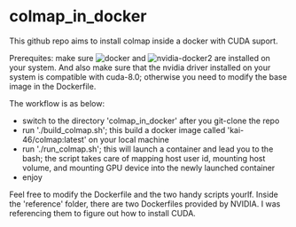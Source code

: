 # colmap_in_docker

This github repo aims to install colmap inside a docker with CUDA suport.

Prerequites: make sure ![docker](https://docs.docker.com/install/linux/docker-ce/ubuntu/) and ![nvidia-docker2](https://github.com/NVIDIA/nvidia-docker) are installed on your system. And also make sure that the nvidia driver installed on your system is compatible with cuda-8.0; otherwise you need to modify the base image in the Dockerfile.

The workflow is as below:
* switch to the directory 'colmap_in_docker' after you git-clone the repo
* run './build_colmap.sh'; this build a docker image called 'kai-46/colmap:latest' on your local machine
* run './run_colmap.sh'; this will launch a container and lead you to the bash; the script takes care of mapping host user id, mounting host volume, and mounting GPU device into the newly launched container
* enjoy

Feel free to modify the Dockerfile and the two handy scripts yourlf. Inside the 'reference' folder, there are two Dockerfiles provided by NVIDIA. I was referencing them to figure out how to install CUDA.
 
